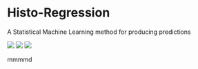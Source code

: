 # Histo-Regression
A Statistical Machine Learning method for producing predictions

<img src="https://render.githubusercontent.com/render/math?math=\begin{cases} 1&\text{if $n=0$}\\|C_{n-1}| \times 2&\text{otherwise}\end{cases}">

<img src="https://render.githubusercontent.com/render/math?math=\begin{cases} 1 & a\\ 2 & b\end{cases}">

<img src="https://render.githubusercontent.com/render/math?math=\begin{cases} T_{Y\in C_{1}}(Y)&X\in C_{1}\\T_{Y\in C_{2}}(Y)&X\in C_{2}\\...&...\\T_{Y\in C_{i}}(Y)&X\in C_{i}\\...&...\\T_{Y\in C_{k}}(Y)&X\in C_{k}\end{cases}">


mmmmd
